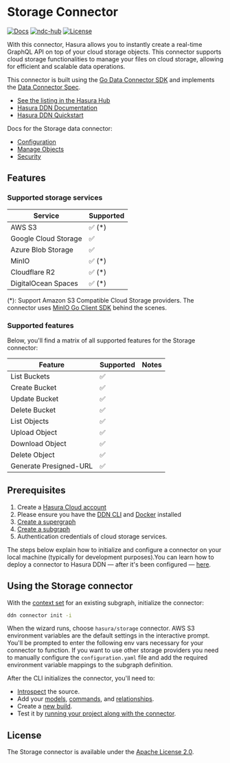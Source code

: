 # Storage Connector

[![Docs](https://img.shields.io/badge/docs-v3.x-brightgreen.svg?style=flat)](https://hasura.io/docs/3.0)
[![ndc-hub](https://img.shields.io/badge/ndc--hub-storage-blue.svg?style=flat)](https://hasura.io/connectors/storage)
[![License](https://img.shields.io/badge/license-Apache--2.0-purple.svg?style=flat)](https://www.apache.org/licenses/LICENSE-2.0)

With this connector, Hasura allows you to instantly create a real-time GraphQL API on top of your
cloud storage objects. This connector supports cloud storage functionalities to manage your files on cloud storage, allowing for efficient
and scalable data operations.

This connector is built using the [Go Data Connector SDK](https://github.com/hasura/ndc-sdk-go) and implements the
[Data Connector Spec](https://github.com/hasura/ndc-spec).

- [See the listing in the Hasura Hub](https://hasura.io/connectors/storage)
- [Hasura DDN Documentation](https://hasura.io/docs/3.0)
- [Hasura DDN Quickstart](https://hasura.io/docs/3.0/getting-started/quickstart)

Docs for the Storage data connector:

- [Configuration](https://github.com/hasura/ndc-storage/blob/main/docs/configuration.md)
- [Manage Objects](https://github.com/hasura/ndc-storage/blob/main/docs/objects.md)
- [Security](https://github.com/hasura/ndc-storage/blob/main/SECURITY.md)

## Features

### Supported storage services

| Service              | Supported |
| -------------------- | --------- |
| AWS S3               | ✅ (\*)   |
| Google Cloud Storage | ✅        |
| Azure Blob Storage   | ✅        |
| MinIO                | ✅ (\*)   |
| Cloudflare R2        | ✅ (\*)   |
| DigitalOcean Spaces  | ✅ (\*)   |

(\*): Support Amazon S3 Compatible Cloud Storage providers. The connector uses [MinIO Go Client SDK](https://github.com/minio/minio-go) behind the scenes.

### Supported features

Below, you'll find a matrix of all supported features for the Storage connector:

| Feature                | Supported | Notes |
| ---------------------- | --------- | ----- |
| List Buckets           | ✅        |       |
| Create Bucket          | ✅        |       |
| Update Bucket          | ✅        |       |
| Delete Bucket          | ✅        |       |
| List Objects           | ✅        |       |
| Upload Object          | ✅        |       |
| Download Object        | ✅        |       |
| Delete Object          | ✅        |       |
| Generate Presigned-URL | ✅        |       |

## Prerequisites

1. Create a [Hasura Cloud account](https://console.hasura.io)
2. Please ensure you have the [DDN CLI](https://hasura.io/docs/3.0/cli/installation) and
   [Docker](https://docs.docker.com/engine/install/) installed
3. [Create a supergraph](https://hasura.io/docs/3.0/getting-started/init-supergraph)
4. [Create a subgraph](https://hasura.io/docs/3.0/getting-started/init-subgraph)
5. Authentication credentials of cloud storage services.

The steps below explain how to initialize and configure a connector on your local machine (typically for development
purposes).You can learn how to deploy a connector to Hasura DDN — after it's been configured —
[here](https://hasura.io/docs/3.0/getting-started/deployment/deploy-a-connector).

## Using the Storage connector

With the [context set](https://hasura.io/docs/3.0/cli/commands/ddn_context_set/) for an existing subgraph, initialize
the connector:

```sh
ddn connector init -i
```

When the wizard runs, choose `hasura/storage` connector. AWS S3 environment variables are the default settings in the interactive prompt. You'll be prompted to enter the following env vars necessary for your connector to function. If you want to use other storage providers you need to manually configure the `configuration.yaml` file and add the required environment variable mappings to the subgraph definition.

After the CLI initializes the connector, you'll need to:

- [Introspect](https://hasura.io/docs/3.0/cli/commands/ddn_connector_introspect) the source.
- Add your [models](https://hasura.io/docs/3.0/cli/commands/ddn_model_add),
  [commands](https://hasura.io/docs/3.0/cli/commands/ddn_command_add), and
  [relationships](https://hasura.io/docs/3.0/cli/commands/ddn_relationship_add).
- Create a [new build](https://hasura.io/docs/3.0/cli/commands/ddn_supergraph_build_local).
- Test it by [running your project along with the connector](https://hasura.io/docs/3.0/cli/commands/ddn_run#examples).

## License

The Storage connector is available under the [Apache License 2.0](https://www.apache.org/licenses/LICENSE-2.0).
